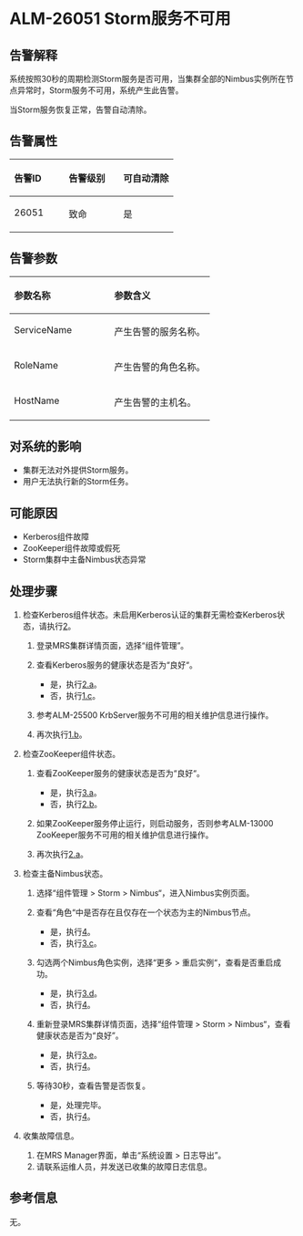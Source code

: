 # ALM-26051 Storm服务不可用<a name="alm_26051"></a>

## 告警解释<a name="zh-cn_topic_0191813871_section5795214917567"></a>

系统按照30秒的周期检测Storm服务是否可用，当集群全部的Nimbus实例所在节点异常时，Storm服务不可用，系统产生此告警。

当Storm服务恢复正常，告警自动清除。

## 告警属性<a name="zh-cn_topic_0191813871_section5233852717567"></a>

<a name="zh-cn_topic_0191813871_table1156228317567"></a>
<table><thead align="left"><tr id="zh-cn_topic_0191813871_row4943527217567"><th class="cellrowborder" valign="top" width="33.33333333333333%" id="mcps1.1.4.1.1"><p id="zh-cn_topic_0191813871_p4483413417567"><a name="zh-cn_topic_0191813871_p4483413417567"></a><a name="zh-cn_topic_0191813871_p4483413417567"></a><strong id="zh-cn_topic_0191813871_b85402717567"><a name="zh-cn_topic_0191813871_b85402717567"></a><a name="zh-cn_topic_0191813871_b85402717567"></a>告警ID</strong></p>
</th>
<th class="cellrowborder" valign="top" width="33.33333333333333%" id="mcps1.1.4.1.2"><p id="zh-cn_topic_0191813871_p206737517567"><a name="zh-cn_topic_0191813871_p206737517567"></a><a name="zh-cn_topic_0191813871_p206737517567"></a><strong id="zh-cn_topic_0191813871_b1860637517567"><a name="zh-cn_topic_0191813871_b1860637517567"></a><a name="zh-cn_topic_0191813871_b1860637517567"></a>告警级别</strong></p>
</th>
<th class="cellrowborder" valign="top" width="33.33333333333333%" id="mcps1.1.4.1.3"><p id="zh-cn_topic_0191813871_p3072140217567"><a name="zh-cn_topic_0191813871_p3072140217567"></a><a name="zh-cn_topic_0191813871_p3072140217567"></a><strong id="zh-cn_topic_0191813871_b805716717567"><a name="zh-cn_topic_0191813871_b805716717567"></a><a name="zh-cn_topic_0191813871_b805716717567"></a>可自动清除</strong></p>
</th>
</tr>
</thead>
<tbody><tr id="zh-cn_topic_0191813871_row4865078017567"><td class="cellrowborder" valign="top" width="33.33333333333333%" headers="mcps1.1.4.1.1 "><p id="zh-cn_topic_0191813871_p4839908917567"><a name="zh-cn_topic_0191813871_p4839908917567"></a><a name="zh-cn_topic_0191813871_p4839908917567"></a>26051</p>
</td>
<td class="cellrowborder" valign="top" width="33.33333333333333%" headers="mcps1.1.4.1.2 "><p id="zh-cn_topic_0191813871_p2801215117567"><a name="zh-cn_topic_0191813871_p2801215117567"></a><a name="zh-cn_topic_0191813871_p2801215117567"></a>致命</p>
</td>
<td class="cellrowborder" valign="top" width="33.33333333333333%" headers="mcps1.1.4.1.3 "><p id="zh-cn_topic_0191813871_p5439176517567"><a name="zh-cn_topic_0191813871_p5439176517567"></a><a name="zh-cn_topic_0191813871_p5439176517567"></a>是</p>
</td>
</tr>
</tbody>
</table>

## 告警参数<a name="zh-cn_topic_0191813871_section1976384517567"></a>

<a name="zh-cn_topic_0191813871_table5736764417567"></a>
<table><thead align="left"><tr id="zh-cn_topic_0191813871_row4788438817567"><th class="cellrowborder" valign="top" width="50%" id="mcps1.1.3.1.1"><p id="zh-cn_topic_0191813871_p5343022917567"><a name="zh-cn_topic_0191813871_p5343022917567"></a><a name="zh-cn_topic_0191813871_p5343022917567"></a><strong id="zh-cn_topic_0191813871_b1111001717567"><a name="zh-cn_topic_0191813871_b1111001717567"></a><a name="zh-cn_topic_0191813871_b1111001717567"></a>参数名称</strong></p>
</th>
<th class="cellrowborder" valign="top" width="50%" id="mcps1.1.3.1.2"><p id="zh-cn_topic_0191813871_p2749619817567"><a name="zh-cn_topic_0191813871_p2749619817567"></a><a name="zh-cn_topic_0191813871_p2749619817567"></a><strong id="zh-cn_topic_0191813871_b4613919217567"><a name="zh-cn_topic_0191813871_b4613919217567"></a><a name="zh-cn_topic_0191813871_b4613919217567"></a>参数含义</strong></p>
</th>
</tr>
</thead>
<tbody><tr id="zh-cn_topic_0191813871_row4628709917567"><td class="cellrowborder" valign="top" width="50%" headers="mcps1.1.3.1.1 "><p id="zh-cn_topic_0191813871_p5826751817567"><a name="zh-cn_topic_0191813871_p5826751817567"></a><a name="zh-cn_topic_0191813871_p5826751817567"></a>ServiceName</p>
</td>
<td class="cellrowborder" valign="top" width="50%" headers="mcps1.1.3.1.2 "><p id="zh-cn_topic_0191813871_p2204848917567"><a name="zh-cn_topic_0191813871_p2204848917567"></a><a name="zh-cn_topic_0191813871_p2204848917567"></a>产生告警的服务名称。</p>
</td>
</tr>
<tr id="zh-cn_topic_0191813871_row6421867717567"><td class="cellrowborder" valign="top" width="50%" headers="mcps1.1.3.1.1 "><p id="zh-cn_topic_0191813871_p3433038517567"><a name="zh-cn_topic_0191813871_p3433038517567"></a><a name="zh-cn_topic_0191813871_p3433038517567"></a>RoleName</p>
</td>
<td class="cellrowborder" valign="top" width="50%" headers="mcps1.1.3.1.2 "><p id="zh-cn_topic_0191813871_p2929776817567"><a name="zh-cn_topic_0191813871_p2929776817567"></a><a name="zh-cn_topic_0191813871_p2929776817567"></a>产生告警的角色名称。</p>
</td>
</tr>
<tr id="zh-cn_topic_0191813871_row6235332617567"><td class="cellrowborder" valign="top" width="50%" headers="mcps1.1.3.1.1 "><p id="zh-cn_topic_0191813871_p1745466817567"><a name="zh-cn_topic_0191813871_p1745466817567"></a><a name="zh-cn_topic_0191813871_p1745466817567"></a>HostName</p>
</td>
<td class="cellrowborder" valign="top" width="50%" headers="mcps1.1.3.1.2 "><p id="zh-cn_topic_0191813871_p454197817567"><a name="zh-cn_topic_0191813871_p454197817567"></a><a name="zh-cn_topic_0191813871_p454197817567"></a>产生告警的主机名。</p>
</td>
</tr>
</tbody>
</table>

## 对系统的影响<a name="zh-cn_topic_0191813871_section4087780217567"></a>

-   集群无法对外提供Storm服务。
-   用户无法执行新的Storm任务。

## 可能原因<a name="zh-cn_topic_0191813871_section358256717567"></a>

-   Kerberos组件故障
-   ZooKeeper组件故障或假死
-   Storm集群中主备Nimbus状态异常

## 处理步骤<a name="zh-cn_topic_0191813871_section5745431217567"></a>

1.  检查Kerberos组件状态。未启用Kerberos认证的集群无需检查Kerberos状态，请执行[2](#zh-cn_topic_0191813871_li59618494175936)。
    1.  登录MRS集群详情页面，选择“组件管理”。
    2.  <a name="zh-cn_topic_0191813871_li4574896917592"></a>查看Kerberos服务的健康状态是否为“良好“。
        -   是，执行[2.a](#zh-cn_topic_0191813871_li384738318010)。
        -   否，执行[1.c](#zh-cn_topic_0191813871_li22276139175922)。

    3.  <a name="zh-cn_topic_0191813871_li22276139175922"></a>参考ALM-25500 KrbServer服务不可用的相关维护信息进行操作。
    4.  再次执行[1.b](#zh-cn_topic_0191813871_li4574896917592)。

2.  <a name="zh-cn_topic_0191813871_li59618494175936"></a>检查ZooKeeper组件状态。
    1.  <a name="zh-cn_topic_0191813871_li384738318010"></a>查看ZooKeeper服务的健康状态是否为“良好“。
        -   是，执行[3.a](#zh-cn_topic_0191813871_li2005716918338)。
        -   否，执行[2.b](#zh-cn_topic_0191813871_li398384891819)。

    2.  <a name="zh-cn_topic_0191813871_li398384891819"></a>如果ZooKeeper服务停止运行，则启动服务，否则参考ALM-13000 ZooKeeper服务不可用的相关维护信息进行操作。
    3.  再次执行[2.a](#zh-cn_topic_0191813871_li384738318010)。

3.  检查主备Nimbus状态。
    1.  <a name="zh-cn_topic_0191813871_li2005716918338"></a>选择“组件管理  \>  Storm  \>  Nimbus“，进入Nimbus实例页面。
    2.  查看“角色“中是否存在且仅存在一个状态为主的Nimbus节点。
        -   是，执行[4](#zh-cn_topic_0191813871_li572522141314)。
        -   否，执行[3.c](#zh-cn_topic_0191813871_li4603773018356)。

    3.  <a name="zh-cn_topic_0191813871_li4603773018356"></a>勾选两个Nimbus角色实例，选择“更多 \> 重启实例“，查看是否重启成功。
        -   是，执行[3.d](#zh-cn_topic_0191813871_li632054418412)。
        -   否，执行[4](#zh-cn_topic_0191813871_li572522141314)。

    4.  <a name="zh-cn_topic_0191813871_li632054418412"></a>重新登录MRS集群详情页面，选择“组件管理  \>  Storm  \>  Nimbus“，查看健康状态是否为“良好”。
        -   是，执行[3.e](#zh-cn_topic_0191813871_li5966586218421)。
        -   否，执行[4](#zh-cn_topic_0191813871_li572522141314)。

    5.  <a name="zh-cn_topic_0191813871_li5966586218421"></a>等待30秒，查看告警是否恢复。
        -   是，处理完毕。
        -   否，执行[4](#zh-cn_topic_0191813871_li572522141314)。

4.  <a name="zh-cn_topic_0191813871_li572522141314"></a>收集故障信息。
    1.  在MRS Manager界面，单击“系统设置 \> 日志导出”。
    2.  请联系运维人员，并发送已收集的故障日志信息。


## 参考信息<a name="zh-cn_topic_0191813871_section6569928217567"></a>

无。


